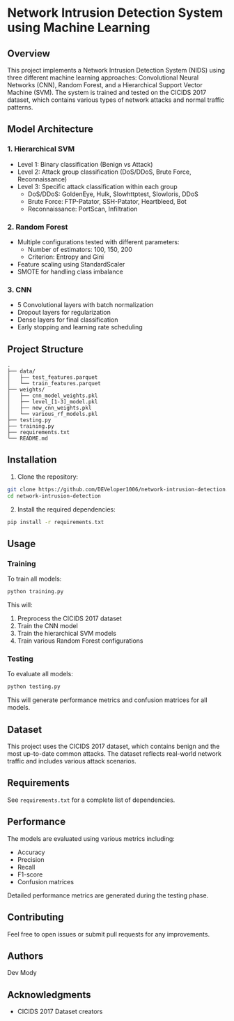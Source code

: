 # Network Intrusion Detection System using Machine Learning

## Overview
This project implements a Network Intrusion Detection System (NIDS) using three different machine learning approaches: Convolutional Neural Networks (CNN), Random Forest, and a Hierarchical Support Vector Machine (SVM). The system is trained and tested on the CICIDS 2017 dataset, which contains various types of network attacks and normal traffic patterns.

## Model Architecture

### 1. Hierarchical SVM
- Level 1: Binary classification (Benign vs Attack)
- Level 2: Attack group classification (DoS/DDoS, Brute Force, Reconnaissance)
- Level 3: Specific attack classification within each group
  - DoS/DDoS: GoldenEye, Hulk, Slowhttptest, Slowloris, DDoS
  - Brute Force: FTP-Patator, SSH-Patator, Heartbleed, Bot
  - Reconnaissance: PortScan, Infiltration

### 2. Random Forest
- Multiple configurations tested with different parameters:
  - Number of estimators: 100, 150, 200
  - Criterion: Entropy and Gini
- Feature scaling using StandardScaler
- SMOTE for handling class imbalance

### 3. CNN
- 5 Convolutional layers with batch normalization
- Dropout layers for regularization
- Dense layers for final classification
- Early stopping and learning rate scheduling

## Project Structure
```
.
├── data/
│   ├── test_features.parquet
│   └── train_features.parquet
├── weights/
│   ├── cnn_model_weights.pkl
│   ├── level_[1-3]_model.pkl
│   ├── new_cnn_weights.pkl
│   └── various_rf_models.pkl
├── testing.py
├── training.py
├── requirements.txt
└── README.md
```

## Installation

1. Clone the repository:
```bash
git clone https://github.com/DEVeloper1006/network-intrusion-detection.git
cd network-intrusion-detection
```

2. Install the required dependencies:
```bash
pip install -r requirements.txt
```

## Usage

### Training
To train all models:
```bash
python training.py
```

This will:
1. Preprocess the CICIDS 2017 dataset
2. Train the CNN model
3. Train the hierarchical SVM models
4. Train various Random Forest configurations

### Testing
To evaluate all models:
```bash
python testing.py
```

This will generate performance metrics and confusion matrices for all models.

## Dataset
This project uses the CICIDS 2017 dataset, which contains benign and the most up-to-date common attacks. The dataset reflects real-world network traffic and includes various attack scenarios.

## Requirements
See `requirements.txt` for a complete list of dependencies.

## Performance
The models are evaluated using various metrics including:
- Accuracy
- Precision
- Recall
- F1-score
- Confusion matrices

Detailed performance metrics are generated during the testing phase.

## Contributing
Feel free to open issues or submit pull requests for any improvements.

## Authors
Dev Mody

## Acknowledgments
- CICIDS 2017 Dataset creators